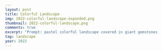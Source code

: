 ```yaml
---
layout: post
title: Colorful Landscape
img: 2022-colorful-landscape-expanded.png
thumbnail: 2022-colorful-landscape.png
comments: true
excerpt: "Prompt: pastel colorful landscape covered in giant gemstones matte painting trending on artstation HQ; Generator: DreamStudio by Stability.ai, expanded with Adobe Photoshop"
tag: landscape
year: 2022
---
```

